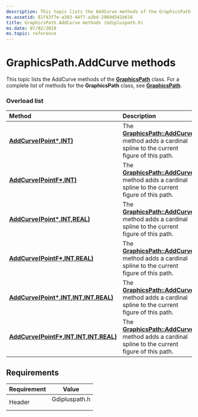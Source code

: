 ```yaml
---
description: This topic lists the AddCurve methods of the GraphicsPath class. For a complete list of methods for the GraphicsPath class, see GraphicsPath.
ms.assetid: 81f43f7e-a383-44f7-a3bd-2969d541b616
title: GraphicsPath.AddCurve methods (Gdipluspath.h)
ms.date: 07/02/2019
ms.topic: reference
---
```


# GraphicsPath.AddCurve methods

This topic lists the AddCurve methods of the [**GraphicsPath**](/windows/win32/api/gdipluspath/nl-gdipluspath-graphicspath) class. For a complete list of methods for the **GraphicsPath** class, see [**GraphicsPath**](/windows/win32/api/gdipluspath/nl-gdipluspath-graphicspath).

### Overload list



| Method                                                                                                                                              | Description                                                                                                                                                                                                             |
|:----------------------------------------------------------------------------------------------------------------------------------------------------|:------------------------------------------------------------------------------------------------------------------------------------------------------------------------------------------------------------------------|
| [**AddCurve(Point\*,INT)**](/windows/win32/api/gdipluspath/nf-gdipluspath-graphicspath-addcurve(inconstpoint_inint))                                                       | The [**GraphicsPath::AddCurve**](/windows/win32/api/gdipluspath/nf-gdipluspath-graphicspath-addcurve(inconstpoint_inint)) method adds a cardinal spline to the current figure of this path.<br/>                                         |
| [**AddCurve(PointF\*,INT)**](/previous-versions//ms535611(v=vs.85))                                                     | The [**GraphicsPath::AddCurve**](/previous-versions//ms535611(v=vs.85)) method adds a cardinal spline to the current figure of this path.<br/>                                        |
| [**AddCurve(Point\*,INT,REAL)**](/windows/win32/api/gdipluspath/nf-gdipluspath-graphicspath-addcurve(inconstpoint_inint_inreal))                                     | The [**GraphicsPath::AddCurve**](/windows/win32/api/gdipluspath/nf-gdipluspath-graphicspath-addcurve(inconstpoint_inint_inreal)) method adds a cardinal spline to the current figure of this path.<br/>                            |
| [**AddCurve(PointF\*,INT,REAL)**](/windows/win32/api/gdipluspath/nf-gdipluspath-graphicspath-addcurve(inconstpointf_inint_inreal))                                   | The [**GraphicsPath::AddCurve**](/windows/win32/api/gdipluspath/nf-gdipluspath-graphicspath-addcurve(inconstpointf_inint_inreal)) method adds a cardinal spline to the current figure of this path.<br/>                           |
| [**AddCurve(Point\*,INT,INT,INT,REAL)**](/windows/win32/api/gdipluspath/nf-gdipluspath-graphicspath-addcurve(inconstpoint_inint_inint_inint_inreal))  | The [**GraphicsPath::AddCurve**](/windows/win32/api/gdipluspath/nf-gdipluspath-graphicspath-addcurve(inconstpoint_inint_inint_inint_inreal)) method adds a cardinal spline to the current figure of this path.<br/> |
| [**AddCurve(PointF\*,INT,INT,INT,REAL)**](/windows/win32/api/gdipluspath/nf-gdipluspath-graphicspath-addcurve(inconstpointf_inint_inint_inint_inreal)) | The [**GraphicsPath::AddCurve**](/windows/win32/api/gdipluspath/nf-gdipluspath-graphicspath-addcurve(inconstpointf_inint_inint_inint_inreal)) method adds a cardinal spline to the current figure of this path.<br/> |



## Requirements



| Requirement | Value |
|-------------------|------------------------------------------------------------------------------------------|
| Header<br/> | <dl> <dt>Gdipluspath.h</dt> </dl> |



 

 
